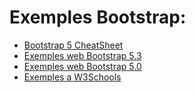 # Exemples Bootstrap:

- [Bootstrap 5 CheatSheet](https://getbootstrap.com/docs/5.3/examples/cheatsheet/)
- [Exemples web Bootstrap 5.3](https://getbootstrap.com/docs/5.3/examples/)
- [Exemples web Bootstrap 5.0](https://getbootstrap.com/docs/5.0/examples/)
- [Exemples a W3Schools](https://www.w3schools.com/bootstrap5/index.php)
